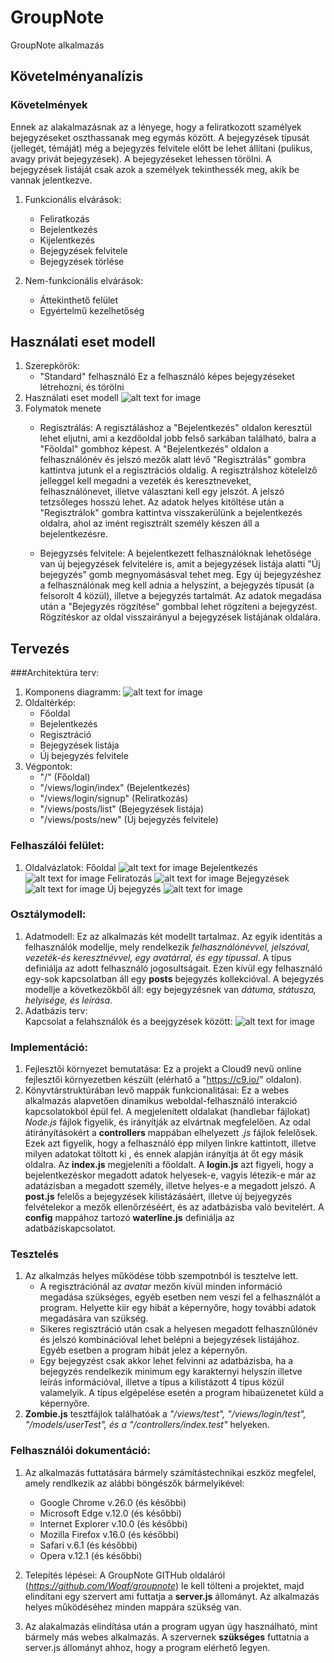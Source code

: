 # GroupNote 
GroupNote alkalmazás

## Követelményanalízis
### Követelmények 
Ennek az alakalmazásnak az a lényege, hogy a feliratkozott szamélyek 
bejegyzéseket oszthassanak meg egymás között. A bejegyzések típusát (jellegét, 
témáját) még a bejegyzés felvitele előtt be lehet állítani (pulikus, avagy 
privát bejegyzések).
A bejegyzéseket lehessen törölni. 
A bejegyzések listáját csak azok a személyek tekinthessék meg, akik be vannak 
jelentkezve. 

1. Funkcionális elvárások:
    * Feliratkozás
    * Bejelentkezés
    * Kijelentkezés
    * Bejegyzések felvitele
    * Bejegyzések törlése

2. Nem-funkcionális elvárások:
    * Áttekinthető felület
    * Egyértelmű kezelhetőség

## Használati eset modell
1. Szerepkörök:
    * "Standard" felhasználó
        Ez a felhasználó képes bejegyzéseket létrehozni, és törölni
2.  Használati eset modell
    ![alt text for image](/docs/hasznalati-eset.png "Használati eset diagramm")
3. Folymatok menete
    * Regisztrálás: 
        A regisztáláshoz a "Bejelentkezés" oldalon keresztül lehet eljutni, ami a 
        kezdőoldal jobb felső sarkában található, balra a "Főoldal" gombhoz képest. 
        A "Bejelentkezés" oldalon a felhasználónév és jelszó mezők alatt lévő
        "Regisztrálás" gombra kattintva jutunk el a regisztrációs oldalig. 
        A regisztrálshoz kötelelző jelleggel kell megadni a vezeték és keresztneveket,
        felhasználónevet, illetve választani kell egy jelszót. A jelszó tetzsőleges 
        hosszú lehet. Az adatok helyes kitöltése után a "Regisztrálok" gombra kattintva
        visszakerülünk a bejelentkezés oldalra, ahol az imént regisztrált személy
        készen áll a bejelentkezésre. 
    
    * Bejegyzsés felvitele: 
        A bejelentkezett felhasználóknak lehetősége van új bejegyzések felvitelére is,
        amit a bejegyzések listája alatti "Új bejegyzés" gomb megnyomásásval tehet meg. 
        Egy új bejegyzéshez a felhasználónak meg kell adnia a helyszínt, a bejegyzés
        típusát (a felsorolt 4 közül), illetve a bejegyzés tartalmát. 
        Az adatok megadása után a "Bejegyzés rögzítése" gombbal lehet rögzíteni a 
        bejegyzést. Rögzítéskor az oldal visszairányul a bejegyzések listájának oldalára. 


## Tervezés
###Architektúra terv:
1. Komponens diagramm:
![alt text for image](/docs/komponens.png "Komponens diagramm")
2. Oldaltérkép: 
    * Főoldal
    * Bejelentkezés
    * Regisztráció
    * Bejegyzések listája
    * Új bejegyzés felvitele
3. Végpontok: 
    * "/" (Főoldal) 
    * "/views/login/index" (Bejelentkezés)
    * "/views/login/signup" (Reliratkozás)
    * "/views/posts/list" (Bejegyzések listája)
    * "/views/posts/new" (Új bejegyzés felvitele)

### Felhaszálói felület: 
1. Oldalvázlatok: 
Főoldal
![alt text for image](/docs/index.JPG "Főodal")
Bejelentkezés
![alt text for image](/docs/login.JPG "Bejelentkező oldal")
Feliratozás
![alt text for image](/docs/signup.JPG "Feliratkozás oldal")
Bejegyzések
![alt text for image](/docs/list.JPG "Bejegyzések oldala")
Új bejegyzés
![alt text for image](/docs/new.JPG "Új bejegyzés felvitele")

### Osztálymodell:
1. Adatmodell:
    Ez az alkalmazás két modellt tartalmaz. 
    Az egyik identitás a felhasználók modellje, mely rendelkezik *felhasználónévvel, 
    jelszóval, vezeték-és keresztnévvel, egy avatárral, és egy típussal*. A típus definiálja 
    az adott felhasználó jogosultságait. 
    Ezen kívül egy felhasználó egy-sok kapcsolatban áll egy **posts** bejegyzés kollekcióval. 
    A bejegyzés modellje a következőkből áll: egy bejegyzésnek van *dátuma, státusza, 
    helyisége, és leírása*.
2. Adatbázis terv:  
    Kapcsolat a felahsználók és a beejgyzések között:
    ![alt text for image](/docs/adatbazis.png "Adatbzis terv")

### Implementáció:
1. Fejlesztői környezet bemutatása: 
    Ez a projekt a Cloud9 nevű online fejlesztői környezetben készült (elérhatő a 
    "https://c9.io/" oldalon).
2. Könyvtárstruktúrában levő mappák funkcionalitásai: 
    Ez a webes alkalmazás alapvetően dinamikus weboldal-felhasználó interakció kapcsolatokból épül fel. 
    A megjelenített oldalakat (handlebar fájlokat) *Node.js* fájlok figyelik, és irányítják 
    az elvártnak megfelelően. 
    Az odal átirányításokért a **controllers** mappában elhelyezett *.js* fájlok felelősek. Ezek
    azt figyelik, hogy a felhasználó épp milyen linkre kattintott, illetve milyen adatokat töltott ki
    , és ennek alapján irányítja át őt egy másik oldalra. Az **index.js** megjeleníti a 
    főoldalt. A **login.js** azt figyeli, hogy a bejelentkezéskor megadott adatok helyesek-e, 
    vagyis létezik-e már az adatázisban a megadott személy, illetve helyes-e a megadott
    jelszó. A **post.js** felelős a bejegyzések kilistázásáért, illetve új bejyegyzés 
    felvételekor a mezők ellenőrzéséért, és az adatbázisba való bevitelért. 
    A **config** mappához tartozó **waterline.js** definiálja az adatbáziskapcsolatot.

### Tesztelés 
1. Az alkalmzás helyes működése több szempotnból is tesztelve lett. 
    + A regisztrációnál az *avatar* mezőn kívül minden információ megadása szükséges, 
     egyéb esetben nem veszi fel a felhasználót a program. Helyette kiir egy hibát a képernyőre, hogy 
     további adatok megadására van szükség. 
    + Sikeres regisztráció után csak a helyesen megadott felhasznűlónév és jelszó 
     kombinációval lehet belépni a bejegyzések listájához. Egyéb esetben a program hibát jelez a képernyőn.
    + Egy bejegyzést csak akkor lehet felvinni az adatbázisba, ha a bejegyzés rendelkezik minimum egy karakternyi 
     helyszín illetve leírás információval, illetve a típus a kilistázott 4 típus közül valamelyik. A típus
     elgépelése esetén a program hibaüzenetet küld a képernyőre. 
2. **Zombie.js** tesztfájlok találhatóak a *"/views/test", "/views/login/test", "/models/userTest", és a "/controllers/index.test"* helyeken. 


### Felhasználói dokumentáció: 
1. Az alkalmazás futtatására bármely számítástechnikai eszköz megfelel, amely rendlkezik az alábbi böngészők bármelyikével: 
    + Google Chrome v.26.0 (és későbbi)
    + Microsoft Edge v.12.0 (és későbbi)
    + Internet Explorer v.10.0 (és későbbi)
    + Mozilla Firefox v.16.0 (és későbbi)
    + Safari v.6.1 (és későbbi)
    + Opera v.12.1 (és későbbi)

2. Telepítés lépései: 
    A GroupNote GITHub oldaláról (*https://github.com/Woaf/groupnote*) le kell tölteni a projektet,
    majd elindítani egy szervert ami futtatja a **server.js** állományt. Az alkalmazás helyes működéséhez 
    minden mappára szükség van. 

3. Az alakalmazás elindítása után a program ugyan úgy használható, mint bármely más 
    webes alkalmazás. A szervernek **szükséges** futtatnia a server.js állományt ahhoz, hogy
    a program elérhető legyen. 
